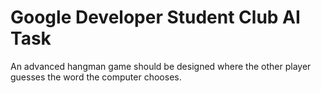 # Google Developer Student Club AI Task
An advanced hangman game should be designed where the other player guesses the word the computer chooses.
